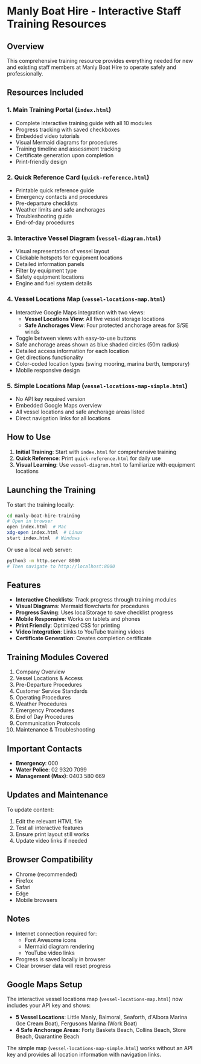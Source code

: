 # Manly Boat Hire - Interactive Staff Training Resources

## Overview
This comprehensive training resource provides everything needed for new and existing staff members at Manly Boat Hire to operate safely and professionally.

## Resources Included

### 1. **Main Training Portal** (`index.html`)
- Complete interactive training guide with all 10 modules
- Progress tracking with saved checkboxes
- Embedded video tutorials
- Visual Mermaid diagrams for procedures
- Training timeline and assessment tracking
- Certificate generation upon completion
- Print-friendly design

### 2. **Quick Reference Card** (`quick-reference.html`)
- Printable quick reference guide
- Emergency contacts and procedures
- Pre-departure checklists
- Weather limits and safe anchorages
- Troubleshooting guide
- End-of-day procedures

### 3. **Interactive Vessel Diagram** (`vessel-diagram.html`)
- Visual representation of vessel layout
- Clickable hotspots for equipment locations
- Detailed information panels
- Filter by equipment type
- Safety equipment locations
- Engine and fuel system details

### 4. **Vessel Locations Map** (`vessel-locations-map.html`)
- Interactive Google Maps integration with two views:
  - **Vessel Locations View**: All five vessel storage locations
  - **Safe Anchorages View**: Four protected anchorage areas for S/SE winds
- Toggle between views with easy-to-use buttons
- Safe anchorage areas shown as blue shaded circles (50m radius)
- Detailed access information for each location
- Get directions functionality
- Color-coded location types (swing mooring, marina berth, temporary)
- Mobile responsive design

### 5. **Simple Locations Map** (`vessel-locations-map-simple.html`)
- No API key required version
- Embedded Google Maps overview
- All vessel locations and safe anchorage areas listed
- Direct navigation links for all locations

## How to Use

1. **Initial Training**: Start with `index.html` for comprehensive training
2. **Quick Reference**: Print `quick-reference.html` for daily use
3. **Visual Learning**: Use `vessel-diagram.html` to familiarize with equipment locations

## Launching the Training

To start the training locally:
```bash
cd manly-boat-hire-training
# Open in browser
open index.html  # Mac
xdg-open index.html  # Linux
start index.html  # Windows
```

Or use a local web server:
```bash
python3 -m http.server 8000
# Then navigate to http://localhost:8000
```

## Features

- **Interactive Checklists**: Track progress through training modules
- **Visual Diagrams**: Mermaid flowcharts for procedures
- **Progress Saving**: Uses localStorage to save checklist progress
- **Mobile Responsive**: Works on tablets and phones
- **Print Friendly**: Optimized CSS for printing
- **Video Integration**: Links to YouTube training videos
- **Certificate Generation**: Creates completion certificate

## Training Modules Covered

1. Company Overview
2. Vessel Locations & Access
3. Pre-Departure Procedures
4. Customer Service Standards
5. Operating Procedures
6. Weather Procedures
7. Emergency Procedures
8. End of Day Procedures
9. Communication Protocols
10. Maintenance & Troubleshooting

## Important Contacts

- **Emergency**: 000
- **Water Police**: 02 9320 7099
- **Management (Max)**: 0403 580 669

## Updates and Maintenance

To update content:
1. Edit the relevant HTML file
2. Test all interactive features
3. Ensure print layout still works
4. Update video links if needed

## Browser Compatibility

- Chrome (recommended)
- Firefox
- Safari
- Edge
- Mobile browsers

## Notes

- Internet connection required for:
  - Font Awesome icons
  - Mermaid diagram rendering
  - YouTube video links
- Progress is saved locally in browser
- Clear browser data will reset progress

## Google Maps Setup

The interactive vessel locations map (`vessel-locations-map.html`) now includes your API key and shows:
- **5 Vessel Locations**: Little Manly, Balmoral, Seaforth, d'Albora Marina (Ice Cream Boat), Fergusons Marina (Work Boat)
- **4 Safe Anchorage Areas**: Forty Baskets Beach, Collins Beach, Store Beach, Quarantine Beach

The simple map (`vessel-locations-map-simple.html`) works without an API key and provides all location information with navigation links. 
